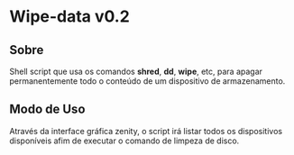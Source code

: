 # Wipe-data v0.2

## Sobre
Shell script que usa os comandos **shred**, **dd**, **wipe**, etc, para apagar permanentemente todo o conteúdo de um dispositivo de armazenamento.

## Modo de Uso
Através da interface gráfica zenity, o script irá listar todos os dispositivos disponíveis afim de executar o comando de limpeza de disco.
